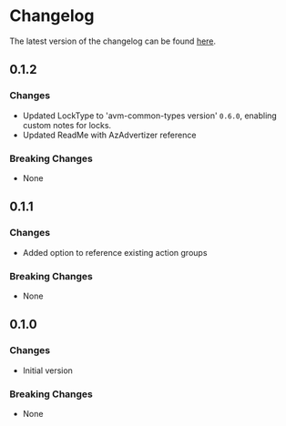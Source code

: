 # Changelog

The latest version of the changelog can be found [here](https://github.com/Azure/bicep-registry-modules/blob/main/avm/ptn/subscription/service-health-alerts/CHANGELOG.md).

## 0.1.2

### Changes

- Updated LockType to 'avm-common-types version' `0.6.0`, enabling custom notes for locks.
- Updated ReadMe with AzAdvertizer reference

### Breaking Changes

- None

## 0.1.1

### Changes

- Added option to reference existing action groups

### Breaking Changes

- None

## 0.1.0

### Changes

- Initial version

### Breaking Changes

- None
